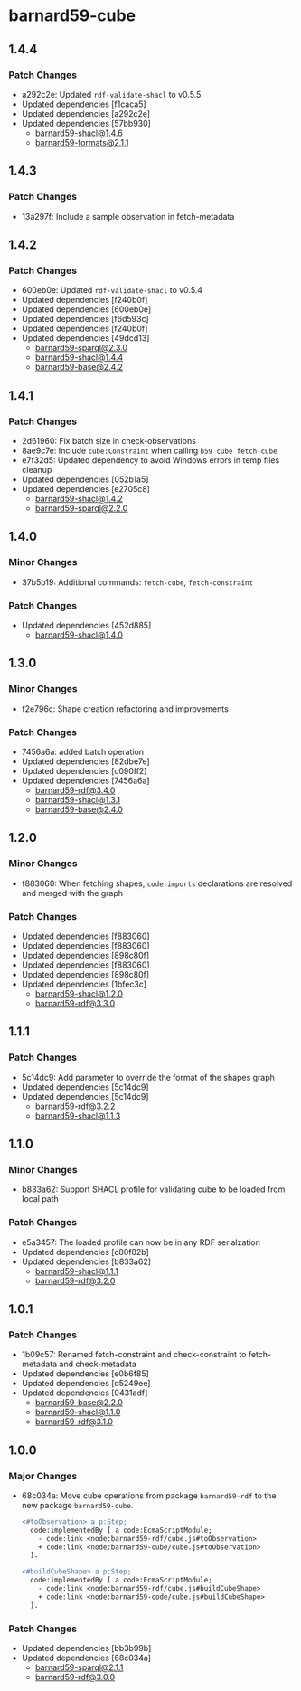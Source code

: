 # barnard59-cube

## 1.4.4

### Patch Changes

- a292c2e: Updated `rdf-validate-shacl` to v0.5.5
- Updated dependencies [f1caca5]
- Updated dependencies [a292c2e]
- Updated dependencies [57bb930]
  - barnard59-shacl@1.4.6
  - barnard59-formats@2.1.1

## 1.4.3

### Patch Changes

- 13a297f: Include a sample observation in fetch-metadata

## 1.4.2

### Patch Changes

- 600eb0e: Updated `rdf-validate-shacl` to v0.5.4
- Updated dependencies [f240b0f]
- Updated dependencies [600eb0e]
- Updated dependencies [f6d593c]
- Updated dependencies [f240b0f]
- Updated dependencies [49dcd13]
  - barnard59-sparql@2.3.0
  - barnard59-shacl@1.4.4
  - barnard59-base@2.4.2

## 1.4.1

### Patch Changes

- 2d61960: Fix batch size in check-observations
- 8ae9c7e: Include `cube:Constraint` when calling `b59 cube fetch-cube`
- e7f32d5: Updated dependency to avoid Windows errors in temp files cleanup
- Updated dependencies [052b1a5]
- Updated dependencies [e2705c8]
  - barnard59-shacl@1.4.2
  - barnard59-sparql@2.2.0

## 1.4.0

### Minor Changes

- 37b5b19: Additional commands: `fetch-cube`, `fetch-constraint`

### Patch Changes

- Updated dependencies [452d885]
  - barnard59-shacl@1.4.0

## 1.3.0

### Minor Changes

- f2e796c: Shape creation refactoring and improvements

### Patch Changes

- 7456a6a: added batch operation
- Updated dependencies [82dbe7e]
- Updated dependencies [c090ff2]
- Updated dependencies [7456a6a]
  - barnard59-rdf@3.4.0
  - barnard59-shacl@1.3.1
  - barnard59-base@2.4.0

## 1.2.0

### Minor Changes

- f883060: When fetching shapes, `code:imports` declarations are resolved and merged with the graph

### Patch Changes

- Updated dependencies [f883060]
- Updated dependencies [f883060]
- Updated dependencies [898c80f]
- Updated dependencies [f883060]
- Updated dependencies [898c80f]
- Updated dependencies [1bfec3c]
  - barnard59-shacl@1.2.0
  - barnard59-rdf@3.3.0

## 1.1.1

### Patch Changes

- 5c14dc9: Add parameter to override the format of the shapes graph
- Updated dependencies [5c14dc9]
- Updated dependencies [5c14dc9]
  - barnard59-rdf@3.2.2
  - barnard59-shacl@1.1.3

## 1.1.0

### Minor Changes

- b833a62: Support SHACL profile for validating cube to be loaded from local path

### Patch Changes

- e5a3457: The loaded profile can now be in any RDF serialzation
- Updated dependencies [c80f82b]
- Updated dependencies [b833a62]
  - barnard59-shacl@1.1.1
  - barnard59-rdf@3.2.0

## 1.0.1

### Patch Changes

- 1b09c57: Renamed fetch-constraint and check-constraint to fetch-metadata and check-metadata
- Updated dependencies [e0b6f85]
- Updated dependencies [d5249ee]
- Updated dependencies [0431adf]
  - barnard59-base@2.2.0
  - barnard59-shacl@1.1.0
  - barnard59-rdf@3.1.0

## 1.0.0

### Major Changes

- 68c034a: Move cube operations from package `barnard59-rdf` to the new package `barnard59-cube`.

  ```diff
  <#toObservation> a p:Step;
    code:implementedBy [ a code:EcmaScriptModule;
      - code:link <node:barnard59-rdf/cube.js#toObservation>
      + code:link <node:barnard59-cube/cube.js#toObservation>
    ].

  <#buildCubeShape> a p:Step;
    code:implementedBy [ a code:EcmaScriptModule;
      - code:link <node:barnard59-rdf/cube.js#buildCubeShape>
      + code:link <node:barnard59-code/cube.js#buildCubeShape>
    ].

  ```

### Patch Changes

- Updated dependencies [bb3b99b]
- Updated dependencies [68c034a]
  - barnard59-sparql@2.1.1
  - barnard59-rdf@3.0.0
